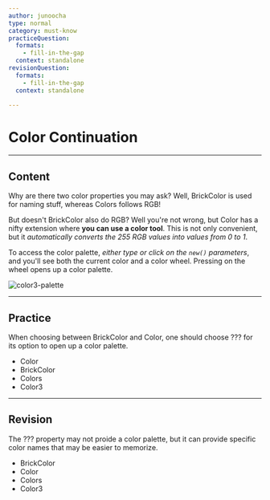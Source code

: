 ```yaml
---
author: junoocha
type: normal
category: must-know
practiceQuestion:
  formats:
    - fill-in-the-gap
  context: standalone
revisionQuestion:
  formats:
    - fill-in-the-gap
  context: standalone

---
```


# Color Continuation 
---

## Content

Why are there two color properties you may ask? Well, BrickColor is used for naming stuff, whereas Colors follows RGB! 

But doesn't BrickColor also do RGB? Well you're not wrong, but Color has a nifty extension where **you can use a color tool**. This is not only convenient, but it *automatically converts the 255 RGB values into values from 0 to 1*.

To access the color palette, *either type or click on the `new()` parameters*, and you'll see both the current color and a color wheel. Pressing on the wheel opens up a color palette.

![color3-palette](https://img.enkipro.com/6bf24e7b3b7269e619e0afdc2ad0e662.png)

---

## Practice
When choosing between BrickColor and Color, one should choose ??? for its option to open up a color palette.

- Color
- BrickColor
- Colors
- Color3
---

## Revision

The ??? property may not proide a color palette, but it can provide specific color names that may be easier to memorize.

- BrickColor
- Color
- Colors
- Color3